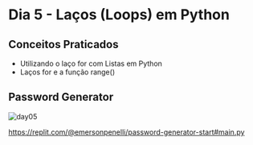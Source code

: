 # Dia 5 - Laços (Loops) em Python

## Conceitos Praticados
* Utilizando o laço for com Listas em Python <br />
* Laços for e a função range() <br />

## Password Generator
![day05](https://user-images.githubusercontent.com/98851253/154311198-83cc6a60-6a57-4e21-bb01-6b54593def0e.gif)

https://replit.com/@emersonpenelli/password-generator-start#main.py

